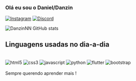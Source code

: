 ### Olá eu sou o Daniel/Danzin
[![Instagram](https://img.shields.io/badge/Instagram-E4405F?style=for-the-badge&logo=instagram&logoColor=white)](https://instagram.com/danzin.jpg)
[![Discord](https://img.shields.io/badge/Discord-5865F2?style=for-the-badge&logo=discord&logoColor=white)](https://discord.com/channels/@danzin77)

![DanzinNN GitHub stats](https://github-readme-stats.vercel.app/api?username=DanzinNN&show_icons=true&theme=dark)


## Linguagens usadas no dia-a-dia

<div style="display: inline_block"> <br/>
    <img align='center' alt="html5" src="https://img.shields.io/badge/HTML5-E34F26?style=for-the-badge&logo=html5&logoColor=white"/>
        <img align='center' alt="css3" src="https://img.shields.io/badge/CSS3-1572B6?style=for-the-badge&logo=css3&logoColor=white"/>
        <img align='center' alt="javascript" src="https://img.shields.io/badge/JavaScript-323330?style=for-the-badge&logo=javascript&logoColor=F7DF1E"/>
        <img align='center' alt="python" src="https://img.shields.io/badge/Python-3776AB?style=for-the-badge&logo=python&logoColor=white"/>
        <img align='center' alt="flutter" src="https://img.shields.io/badge/Flutter-%2302569B.svg?style=for-the-badge&logo=Flutter&logoColor=white"/>
        <img align="center" alt="bootstrap" src="https://img.shields.io/badge/bootstrap-%238511FA.svg?style=for-the-badge&logo=bootstrap&logoColor=white"/>

</div><br/>
Sempre querendo aprender mais !
